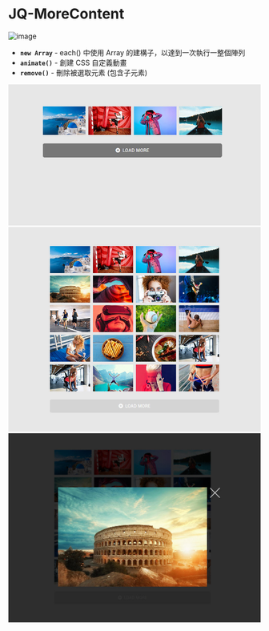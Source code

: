 # JQ-MoreContent 
![image](https://img.shields.io/badge/jQuery-exercise-brightgreen.svg)

- **`new Array`** - each() 中使用 Array 的建構子，以達到一次執行一整個陣列
- **`animate()`** - 創建 CSS 自定義動畫
- **`remove()`** - 刪除被選取元素 (包含子元素)

![image](https://github.com/jedchang/JQ-MoreContent/blob/master/preview-1.jpg)
![image](https://github.com/jedchang/JQ-MoreContent/blob/master/preview-2.jpg)
![image](https://github.com/jedchang/JQ-MoreContent/blob/master/preview-3.jpg)
